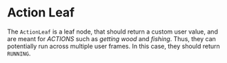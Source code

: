 # Action Leaf
The `ActionLeaf` is a leaf node, that should return a custom user value, and are meant for *ACTIONS* such as _getting wood_ and _fishing_. Thus, they can potentially run across multiple user frames. In this case, they should return `RUNNING`.
